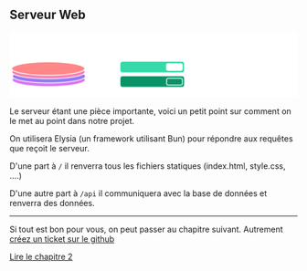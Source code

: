 ## Serveur Web

![schéma](../assets/chap-1-schema-grossier.png)

Le serveur étant une pièce importante, voici un petit point sur comment on le met au point dans notre projet.

On utilisera Elysia (un framework utilisant Bun) pour répondre aux requêtes que reçoit le serveur. 

D'une part à `/` il renverra tous les fichiers statiques (index.html, style.css, ....)

D'une autre part à `/api` il communiquera avec la base de données et renverra des données. 

---

Si tout est bon pour vous, on peut passer au chapitre suivant.
Autrement [créez un ticket sur le github](https://github.com/Loshido/Activite-Gamevent/issues/new)

[Lire le chapitre 2](../chap-2/part-1.md)